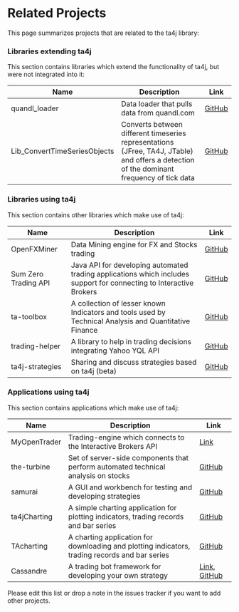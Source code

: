 # Related Projects
This page summarizes projects that are related to the ta4j library:

### Libraries extending ta4j
This section contains libraries which extend the functionality of ta4j, but were not integrated into it: 

| Name | Description | Link |
| --- | --- | --- |
|quandl_loader|Data loader that pulls data from quandl.com|[GitHub](https://github.com/edouardswiac/ta4j/blob/f400c17a59013aba8a056626828f7cfa2d48adb1/ta4j-examples/src/main/java/ta4jexamples/loaders/QuandlTicksLoader.java)|
|Lib_ConvertTimeSeriesObjects| Converts between different timeseries representations (JFree, TA4J, JTable) and offers a detection of the dominant frequency of tick data| [GitHub](https://github.com/ElMoe/Lib_ConvertTimeSeriesObjects) |

### Libraries using ta4j
This section contains other libraries which make use of ta4j:

| Name | Description | Link |
| --- | --- | --- |
|OpenFXMiner|Data Mining engine for FX and Stocks trading|[GitHub](https://github.com/algonell/OpenFXMiner)|
|Sum Zero Trading API|Java API for developing automated trading applications which includes support for connecting to Interactive Brokers|[GitHub](https://github.com/rterp/SumZeroTrading)|
|ta-toolbox|A collection of lesser known Indicators and tools used by Technical Analysis and Quantitative Finance|[GitHub](https://github.com/woodberry/ta-toolbox)|
|trading-helper|A library to help in trading decisions integrating Yahoo YQL API|[GitHub](https://github.com/tesnick/trading-helper)|
|ta4j-strategies|Sharing and discuss strategies based on ta4j (beta)|[GitHub](https://github.com/team172011/ta4j-strategies)|


### Applications using ta4j
This section contains applications which make use of ta4j:

| Name | Description | Link |
| --- | --- | --- |
|MyOpenTrader|Trading-engine which connects to the Interactive Brokers API|[Link](http://myopentrader.org/)|
|the-turbine|Set of server-side components that perform automated technical analysis on stocks|[GitHub](https://github.com/the-james-burton/the-turbine)
|samurai|A GUI and workbench for testing and developing strategies|[GitHub](https://github.com/sirolf2009/samurai)|
|ta4jCharting|A simple charting application for plotting indicators, trading records and bar series|[GitHub](https://github.com/team172011/ta4jCharting)|
|TAcharting|A charting application for downloading and plotting indicators, trading records and bar series|[GitHub](https://github.com/team172011/TAcharting)|
|Cassandre|A trading bot framework for developing your own strategy |[Link](https://trading-bot.cassandre.tech), [GitHub](https://github.com/cassandre-tech/cassandre-trading-bot)|


Please edit this list or drop a note in the issues tracker if you want to add other projects.